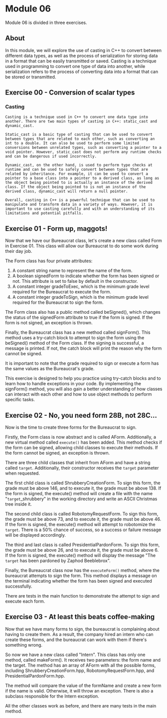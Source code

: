 # Module 06

Module 06 is divided in three exercises.

## About

In this module, we will explore the use of casting in C++ to convert between different data types, as well as the process of serialization for storing data in a format that can be easily transmitted or saved. Casting is a technique used in programming to convert one type of data into another, while serialization refers to the process of converting data into a format that can be stored or transmitted.


## Exercise 00 - Conversion of scalar types

### Casting
	Casting is a technique used in C++ to convert one data type into another. There are two main types of casting in C++: static_cast and dynamic_cast.

	Static_cast is a basic type of casting that can be used to convert between types that are related to each other, such as converting an int to a double. It can also be used to perform some limited conversions between unrelated types, such as converting a pointer to a void pointer. However, static_cast does not perform any runtime checks and can be dangerous if used incorrectly.

	Dynamic_cast, on the other hand, is used to perform type checks at runtime and can be used to safely convert between types that are related by inheritance. For example, it can be used to convert a pointer to a base class into a pointer to a derived class, as long as the object being pointed to is actually an instance of the derived class. If the object being pointed to is not an instance of the derived class, dynamic_cast will return a null pointer.

	Overall, casting in C++ is a powerful technique that can be used to manipulate and transform data in a variety of ways. However, it is important to use casting carefully and with an understanding of its limitations and potential pitfalls.



## Exercise 01 - Form up, maggots!

Now that we have our Bureaucrat class, let's create a new class called Form in Exercise 01. This class will allow our Bureaucrat to do some work during their day job.

The Form class has four private attributes:

1. A constant string name to represent the name of the form.
2. A boolean signedForm to indicate whether the form has been signed or not. This attribute is set to false by default in the constructor.
3. A constant integer gradeToExec, which is the minimum grade level required for the Bureaucrat to execute the form.
4. A constant integer gradeToSign, which is the minimum grade level required for the Bureaucrat to sign the form.

The Form class also has a public method called beSigned(), which changes the status of the signedForm attribute to true if the form is signed. If the form is not signed, an exception is thrown.

Finally, the Bureaucrat class has a new method called signForm(). This method uses a try-catch block to attempt to sign the form using the beSigned() method of the Form class. If the signing is successful, a message is printed. If not, the catch block will print the reason why the form cannot be signed.

It is important to note that the grade required to sign or execute a form has the same values as the Bureaucrat's grade.

This exercise is designed to help you practice using try-catch blocks and to learn how to handle exceptions in your code. By implementing the signForm() method, you will also gain a better understanding of how classes can interact with each other and how to use object methods to perform specific tasks.


## Exercise 02 - No, you need form 28B, not 28C...

Now is the time to create three forms for the Bureaucrat to sign.

Firstly, the Form class is now abstract and is called AForm. Additionally, a new virtual method called ```execute()``` has been added. This method checks if the form can be signed, allowing child classes to execute their methods. If the form cannot be signed, an exception is thrown.

There are three child classes that inherit from AForm and have a string called ```target```. Additionally, their constructor receives the ```target``` parameter when requested.


The first child class is called ShrubberyCreationForm. To sign this form, the grade must be above 146, and to execute it, the grade must be above 138. If the form is signed, the execute() method will create a file with the name "```target```_shrubbery" in the working directory and write an ASCII Christmas tree inside it.

The second child class is called RobotomyRequestForm. To sign this form, the grade must be above 73, and to execute it, the grade must be above 46. If the form is signed, the execute() method will attempt to robotomize the ```target```. There is a 50% chance of success, so a success or failure message will be displayed accordingly.

The third and last class is called PresidentialPardonForm. To sign this form, the grade must be above 26, and to execute it, the grade must be above 6. If the form is signed, the execute() method will display the message "The ```target``` has been pardoned by Zaphod Beeblebrox".

Finally, the Bureaucrat class now has the ```executeForm()``` method, where the bureaucrat attempts to sign the form. This method displays a message on the terminal indicating whether the form has been signed and executed successfully.

There are tests in the main function to demonstrate the attempt to sign and execute each form.


## Exercise 03 - At least this beats coffee-making

Now that we have many forms to sign, the bureaucrat is complaining about having to create them. As a result, the company hired an intern who can create these forms, and the bureaucrat can work with them if there's something wrong.

So now we have a new class called "Intern". This class has only one method, called makeForm(). It receives two parameters: the form name and the target. The method has an array of AForm with all the possible forms, including ShrubberyCreationForm.hpp, RobotomyRequestForm.hpp, and PresidentialPardonForm.hpp.

The method will compare the value of the formName and create a new form if the name is valid. Otherwise, it will throw an exception. There is also a subclass responsible for the Intern exception.

All the other classes work as before, and there are many tests in the main method.
